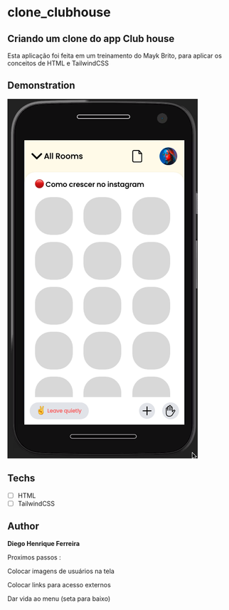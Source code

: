 # clone_clubhouse

## Criando um clone do app Club house

Esta aplicação foi  feita em um treinamento do Mayk Brito, para aplicar os conceitos de HTML e TailwindCSS

## Demonstration

![alt text](https://github.com/diegohfcelestino/clone_clubhouse/blob/master/img/demo.png?raw=true)

## Techs

* [ ] HTML
* [ ] TailwindCSS

## Author

**Diego Henrique Ferreira**

Proximos passos :

Colocar imagens de usuários na tela 

Colocar links para acesso externos

Dar vida ao menu (seta para baixo)

